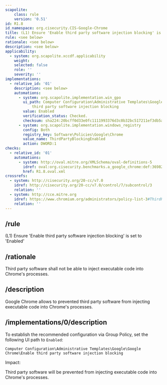 ```yaml
---
scapolite:
    class: rule
    version: '0.51'
id: R1.8
id_namespace: org.cisecurity.CIS-Google-Chrome
title: (L1) Ensure 'Enable third party software injection blocking' is set to 'Enabled'
rule: <see below>
rationale: <see below>
description: <see below>
applicability:
  - system: org.scapolite.xccdf.applicability
    weight:
    selected: false
    role: ''
    severity: ''
implementations:
  - relative_id: '01'
    description: <see below>
    automations:
      - system: org.scapolite.implementation.win_gpo
        ui_path: Computer Configuration\Administrative Templates\Google\Google Chrome\Enable
            third party software injection blocking
        value: Enabled
        verification_status: Checked.
        checksum: sha224:20bcff0d33e0fc1111993376d3c0b32bc517211ef3db5a8707139885
      - system: org.scapolite.implementation.windows_registry
        config: Both
        registry_key: Software\Policies\Google\Chrome
        value_name: ThirdPartyBlockingEnabled
        action: DWORD:1
checks:
  - relative_id: '01'
    automations:
      - system: http://oval.mitre.org/XMLSchema/oval-definitions-5
        idref: oval:org.cisecurity.benchmarks.a_google_chrome:def:36982900
        href: R1.8.oval.xml
crossrefs:
  - system: http://cisecurity.org/20-cc/v7.0
    idref: http://cisecurity.org/20-cc/v7.0/control/7/subcontrol/3
    relation: ''
  - system: http://cce.mitre.org
    idref: https://www.chromium.org/administrators/policy-list-3#ThirdPartyBlockingEnabled
    relation: ''
---
```



## /rule

(L1) Ensure 'Enable third party software injection blocking' is set to
'Enabled'

## /rationale

Third party software shall not be able to inject executable code into
Chrome's processes.

## /description

Google Chrome allows to prevented third party software from injecting
executable code into Chrome's processes.

## /implementations/0/description

To establish the recommended configuration via Group Policy, set the
following UI path to `Enabled`:

`Computer Configuration\Administrative Templates\Google\Google Chrome\Enable third party software injection blocking`

Impact:

Third party software will be prevented from injecting executable code
into Chrome's processes.
